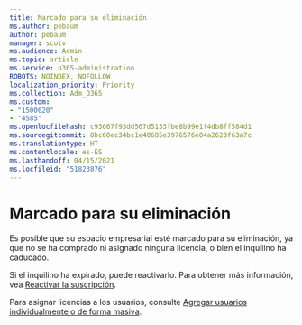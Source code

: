 ```yaml
---
title: Marcado para su eliminación
ms.author: pebaum
author: pebaum
manager: scotv
ms.audience: Admin
ms.topic: article
ms.service: o365-administration
ROBOTS: NOINDEX, NOFOLLOW
localization_priority: Priority
ms.collection: Adm_O365
ms.custom:
- "1500020"
- "4585"
ms.openlocfilehash: c93667f93dd567d5133fbe8b99e1f4db8ff584d1
ms.sourcegitcommit: 8bc60ec34bc1e40685e3976576e04a2623f63a7c
ms.translationtype: HT
ms.contentlocale: es-ES
ms.lasthandoff: 04/15/2021
ms.locfileid: "51823876"
---
```

# <a name="marked-for-removal"></a>Marcado para su eliminación

Es posible que su espacio empresarial esté marcado para su eliminación, ya que no se ha comprado ni asignado ninguna licencia, o bien el inquilino ha caducado. 

Si el inquilino ha expirado, puede reactivarlo. Para obtener más información, vea [Reactivar la suscripción](https://docs.microsoft.com/microsoft-365/commerce/subscriptions/reactivate-your-subscription?view=o365-worldwide).

Para asignar licencias a los usuarios, consulte [Agregar usuarios individualmente o de forma masiva](https://support.office.com/article/Assign-or-remove-licenses-for-Office-365-for-business-997596b5-4173-4627-b915-36abac6786dc).
